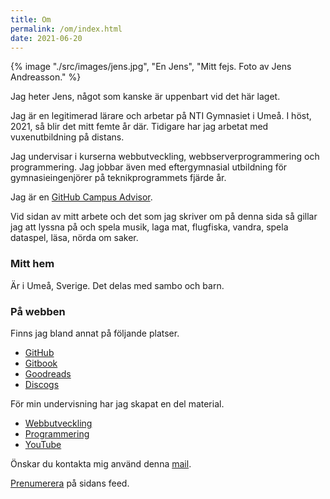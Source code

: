 ```yaml
---
title: Om
permalink: /om/index.html
date: 2021-06-20
---
```


{% image "./src/images/jens.jpg", "En Jens", "Mitt fejs. Foto av Jens Andreasson." %}

Jag heter Jens, något som kanske är uppenbart vid det här laget.

Jag är en legitimerad lärare och arbetar på NTI Gymnasiet i Umeå. I höst, 2021, så blir det mitt femte år där. Tidigare har jag arbetat med vuxenutbildning på distans.

Jag undervisar i kurserna webbutveckling, webbserverprogrammering och programmering. Jag jobbar även med eftergymnasial utbildning för gymnasieingenjörer på teknikprogrammets fjärde år.

Jag är en [GitHub Campus Advisor](https://education.github.com/teachers/advisors).

Vid sidan av mitt arbete och det som jag skriver om på denna sida så gillar jag att lyssna på och spela musik, laga mat, flugfiska, vandra, spela dataspel, läsa, nörda om saker.

### Mitt hem

Är i Umeå, Sverige. Det delas med sambo och barn.

### På webben

Finns jag bland annat på följande platser.

 - [GitHub](https://github.com/jensnti)
 - [Gitbook](https://jens-andreasson.gitbook.io/)
 - [Goodreads](https://www.goodreads.com/user/show/16975751-jens)
 - [Discogs](https://www.discogs.com/user/zvorak/collection)

För min undervisning har jag skapat en del material.

 - [Webbutveckling](https://webbutveckling.jensa.xyz/)
 - [Programmering](https://programmering.jensa.xyz/)
 - [YouTube](https://www.youtube.com/channel/UCTqbOlkdA_9q-agUM0Hh9Ag)

Önskar du kontakta mig använd denna [mail](mailto:jens.andreasson@ntig.se).

[Prenumerera](/feed.xml) på sidans feed.
